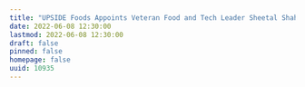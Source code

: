 ```yaml
---
title: "UPSIDE Foods Appoints Veteran Food and Tech Leader Sheetal Shah as Senior Vice President of Supply Chain & Manufacturing"
date: 2022-06-08 12:30:00
lastmod: 2022-06-08 12:30:00
draft: false
pinned: false
homepage: false
uuid: 10935
---
```

